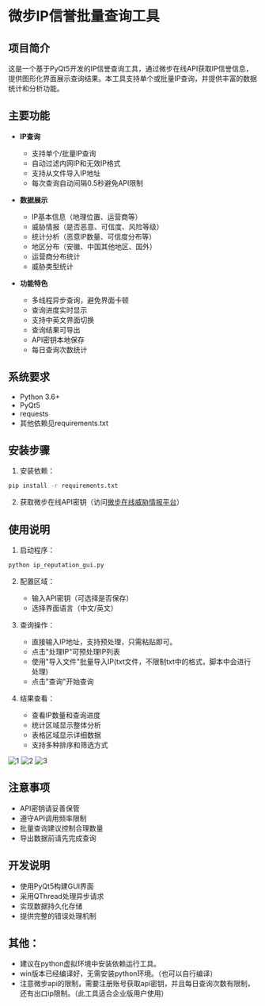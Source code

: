 


          
# 微步IP信誉批量查询工具

## 项目简介

这是一个基于PyQt5开发的IP信誉查询工具，通过微步在线API获取IP信誉信息，提供图形化界面展示查询结果。本工具支持单个或批量IP查询，并提供丰富的数据统计和分析功能。

## 主要功能

- **IP查询**
  - 支持单个/批量IP查询
  - 自动过滤内网IP和无效IP格式
  - 支持从文件导入IP地址
  - 每次查询自动间隔0.5秒避免API限制

- **数据展示**
  - IP基本信息（地理位置、运营商等）
  - 威胁情报（是否恶意、可信度、风险等级）
  - 统计分析（恶意IP数量、可信度分布等）
  - 地区分布（安徽、中国其他地区、国外）
  - 运营商分布统计
  - 威胁类型统计

- **功能特色**
  - 多线程异步查询，避免界面卡顿
  - 查询进度实时显示
  - 支持中英文界面切换
  - 查询结果可导出
  - API密钥本地保存
  - 每日查询次数统计

## 系统要求

- Python 3.6+
- PyQt5
- requests
- 其他依赖见requirements.txt

## 安装步骤

1. 安装依赖：
```bash
pip install -r requirements.txt
```

2. 获取微步在线API密钥（访问[微步在线威胁情报平台](https://x.threatbook.com/)）

## 使用说明

1. 启动程序：
```bash
python ip_reputation_gui.py
```

2. 配置区域：
   - 输入API密钥（可选择是否保存）
   - 选择界面语言（中文/英文）

3. 查询操作：
   - 直接输入IP地址，支持预处理，只需粘贴即可。
   - 点击"处理IP"可预处理IP列表
   - 使用"导入文件"批量导入IP(txt文件，不限制txt中的格式，脚本中会进行处理)
   - 点击"查询"开始查询

4. 结果查看：
   - 查看IP数量和查询进度
   - 统计区域显示整体分析
   - 表格区域显示详细数据
   - 支持多种排序和筛选方式

![1](https://github.com/user-attachments/assets/a8869adb-bd2a-497c-9d10-caf169c1fc99)
![2](https://github.com/user-attachments/assets/65705fe1-ab6c-43a7-a8b3-b9322774e20b)
![3](https://github.com/user-attachments/assets/d36c73b7-4ce3-442a-bd7d-4f1e6e04f196)

## 注意事项

- API密钥请妥善保管
- 遵守API调用频率限制
- 批量查询建议控制合理数量
- 导出数据前请先完成查询

## 开发说明

- 使用PyQt5构建GUI界面
- 采用QThread处理异步请求
- 实现数据持久化存储
- 提供完整的错误处理机制

## 其他：
- 建议在python虚拟环境中安装依赖运行工具。
- win版本已经编译好，无需安装python环境。（也可以自行编译）
- 注意微步api的限制，需要注册账号获取api密钥，并且每日查询次数有限制，还有出口ip限制。（此工具适合企业版用户使用）
